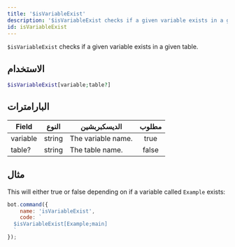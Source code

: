 ```yaml
---
title: '$isVariableExist'
description: '$isVariableExist checks if a given variable exists in a given table.'
id: isVariableExist
---
```


`$isVariableExist` checks if a given variable exists in a given table.

## الاستخدام

```php
$isVariableExist[variable;table?]
```

## البارامترات

| Field    | النوع  | الديسكبربشين       | مطلوب |
| -------- | ------ | ------------------ |:-----:|
| variable | string | The variable name. | true  |
| table?   | string | The table name.    | false |

## مثال

This will either true or false depending on if a variable called `Example` exists:

```javascript
bot.command({
    name: 'isVariableExist',
    code: `
  $isVariableExist[Example;main]
  `
});
```
